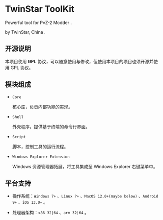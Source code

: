 # TwinStar ToolKit

Powerful tool for PvZ-2 Modder .

by TwinStar, China .

## 开源说明

本项目使用 **GPL** 协议，可以随意使用与修改，但使用本项目的项目也须开源并使用 GPL 协议。

## 模块组成

* `Core`
	
	核心库，负责内部功能的实现。

* `Shell`
	
	外壳程序，提供基于终端的命令行界面。

* `Script`
	
	脚本，控制工具的运行流程。

* `Windows Explorer Extension`
	
	Windows 资源管理器拓展，将工具集成至 Windows Explorer 右键菜单中。

## 平台支持

* 操作系统：`Windows 7+` 、`Linux ?+` 、`MacOS 12.0+(maybe below)` 、`Android 9+` 、`iOS 13.0+` 。

* 处理器架构：`x86 32|64` 、`arm 32|64` 。
